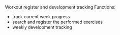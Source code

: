 Workout register and development tracking
Functions:
  - track current week progress
  - search and register the performed exercises
  - weekly development tracking
